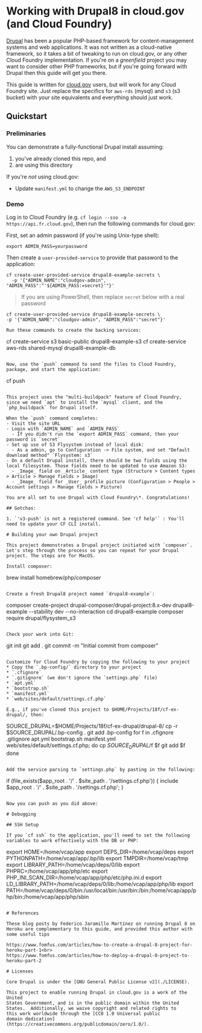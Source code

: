 # Working with Drupal8 in cloud.gov (and Cloud Foundry)

[Drupal](https://drupal.org) has been a popular PHP-based framework for content-management systems and web applications. It was not written as a cloud-native framework, so it takes a bit of tweaking to run on cloud.gov, or any other Cloud Foundry implementation. If you're on a _greenfield_ project you may want to consider other PHP frameworks, but if you're going forward with Drupal then this guide will get you there.

This guide is written for [cloud.gov](https://cloud.gov/) users, but will work for any Cloud Foundry site. Just replace the specifics for `aws-rds` (mysql) and `s3` (s3 bucket) with your site equivalents and everything should just work. 

## Quickstart

### Preliminaries

You can demonstrate a fully-functional Drupal install assuming:
1. you've already cloned this repo, and
1. are using this directory

If you're _not_ using cloud.gov:
* Update `manifest.yml` to change the `AWS_S3_ENDPOINT` 

### Demo

Log in to Cloud Foundry (e.g. `cf login --sso -a https://api.fr.cloud.gov`), then run the following commands for cloud.gov:

First, set an admin password (if you're using Unix-type shell):
```
export ADMIN_PASS=yourpassword
```
Then create a `user-provided-service` to provide that password to the application:
```
cf create-user-provided-service drupal8-example-secrets \
  -p '{"ADMIN_NAME":"cloudgov-admin", "ADMIN_PASS":"'${ADMIN_PASS:=secret}'"}'
```

> If you are using PowerShell, then replace `secret` below with a real password
   ``` 
   cf create-user-provided-service drupal8-example-secrets \
  -p '{"ADMIN_NAME":"cloudgov-admin", "ADMIN_PASS":"secret"}'

Run these commands to create the backing services:
```
cf create-service s3 basic-public drupal8-example-s3
cf create-service aws-rds shared-mysql drupal8-example-db
```

Now, use the `push` command to send the files to Cloud Foundry, package, and start the application:
```
cf push 
```

This project uses the "multi-buildpack" feature of Cloud Foundry, since we need `apt` to install the `mysql` client, and the `php_buildpack` for Drupal itself. 

When the `push` command completes:
- Visit the site URL
- Login with `ADMIN_NAME` and `ADMIN_PASS`
  - If you didn't run the `export ADMIN_PASS` command, then your password is `secret`
- Set up use of S3 Flysystem instead of local disk:
  - As a admin, go to Configuration -> File system, and set "Default download method" `Flysystem: s3`
- On a default Drupal install, there should be two fields using the local filesystem. Those fields need to be updated to use Amazon S3:
  - _Image_ field on _Article_ content type (Structure > Content types > Article > Manage fields > Image)
  - _Image_ field for _User_ profile picture (Configuration > People > Account settings > Manage fields > Picture)

You are all set to use Drupal with Cloud Foundry\*. Congratulations!

## Gotchas:

1. `'v3-push' is not a registered command. See 'cf help'` : You'll need to update your CF CLI install.

# Building your own Drupal project

This project demonstrates a Drupal project initiated with `composer`. Let's step through the process so you can repeat for your Drupal project. The steps are for MacOS. 

Install composer:
```
brew install homebrew/php/composer
```

Create a fresh Drupal8 project named `drupal8-example`:
```
composer create-project drupal-composer/drupal-project:8.x-dev drupal8-example --stability dev --no-interaction
cd drupal8-example
composer require drupal/flysystem_s3
```

Check your work into Git:
```
git init
git add .
git commit -m "Initial commit from composer"
```

Customize for Cloud Foundry by copying the following to your project
* Copy the `.bp-config/` directory to your project
* `.cfignore`
* `.gitignore` (we don't ignore the `settings.php` file)
* `apt.yml`
* `bootstrap.sh`
* `manifest.yml`
* `web/sites/default/settings.cf.php`

E.g., if you've cloned this project to $HOME/Projects/18f/cf-ex-drupal/, then:

```
SOURCE_DRUPAL=$HOME/Projects/18f/cf-ex-drupal/drupal-8/
cp -r $SOURCE_DRUPAL/.bp-config .
git add .bp-config
for f in .cfignore .gitignore apt.yml bootstrap.sh manifest.yml web/sites/default/settings.cf.php; do
  cp $SOURCE_DRUPAL/$f $f
  git add $f
done
```

Add the service parsing to `settings.php` by pasting in the following:
```
if (file_exists($app_root . '/' . $site_path . '/settings.cf.php')) {
  include $app_root . '/' . $site_path . '/settings.cf.php';
}
```

Now you can push as you did above:

# Debugging

## SSH Setup

If you `cf ssh` to the application, you'll need to set the following variables to work effectively with the DB or PHP:

```
export HOME=/home/vcap/app
export DEPS_DIR=/home/vcap/deps
export PYTHONPATH=/home/vcap/app/.bp/lib
export TMPDIR=/home/vcap/tmp
export LIBRARY_PATH=/home/vcap/deps/0/lib
export PHPRC=/home/vcap/app/php/etc
export PHP_INI_SCAN_DIR=/home/vcap/app/php/etc/php.ini.d
export LD_LIBRARY_PATH=/home/vcap/deps/0/lib:/home/vcap/app/php/lib
export PATH=/home/vcap/deps/0/bin:/usr/local/bin:/usr/bin:/bin:/home/vcap/app/php/bin:/home/vcap/app/php/sbin
```

# References

These blog posts by Federico Jaramillo Martínez on running Drupal 8 on Heroku are complementary to this guide, and provided this author with some useful tips

https://www.fomfus.com/articles/how-to-create-a-drupal-8-project-for-heroku-part-1<br>
https://www.fomfus.com/articles/how-to-deploy-a-drupal-8-project-to-heroku-part-2

# Licenses

Core Drupal is under the [GNU General Public License v2](./LICENSE). 

This project to enable running Drupal in cloud.gov is a work of the United
States Government, and is in the public domain within the United
States.  Additionally, we waive copyright and related rights to 
this work worldwide through the [CC0 1.0 Universal public
domain dedication](https://creativecommons.org/publicdomain/zero/1.0/).
